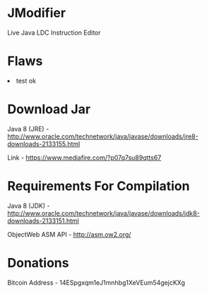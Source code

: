 JModifier
========

Live Java LDC Instruction Editor

Flaws
=====

<li>
test
ok
</li>

Download Jar
============
Java 8 (JRE) - http://www.oracle.com/technetwork/java/javase/downloads/jre8-downloads-2133155.html

Link - https://www.mediafire.com/?p07q7su89qtts67

Requirements For Compilation
============

Java 8 (JDK) - http://www.oracle.com/technetwork/java/javase/downloads/jdk8-downloads-2133151.html

ObjectWeb ASM API - http://asm.ow2.org/

Donations
=========

Bitcoin Address - 14ESpgxqm1eJ1mnhbg1XeVEum54gejcKXg
